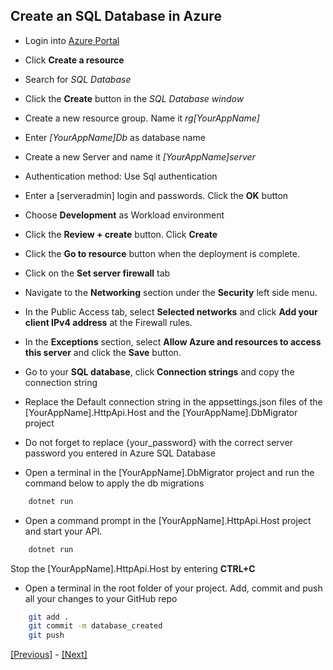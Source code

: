 ## Create an SQL Database in Azure

* Login into [Azure Portal](https://portal.azure.com/)

* Click **Create a resource**

* Search for *SQL Database*

* Click the **Create** button in the *SQL Database window*

* Create a new resource group. Name it *rg[YourAppName]*

* Enter *[YourAppName]Db* as database name

* Create a new Server and name it *[YourAppName]server*

* Authentication method: Use Sql authentication

* Enter a [serveradmin] login and passwords. Click the **OK** button

* Choose **Development** as Workload environment

* Click the **Review + create** button. Click **Create**

* Click the **Go to resource** button when the deployment is complete.

* Click on the  **Set server firewall** tab

* Navigate to the **Networking** section under the **Security** left side menu.

* In the Public Access tab, select **Selected networks** and click **Add your client IPv4 address** at the Firewall rules.

* In the **Exceptions** section, select **Allow Azure and resources to access this server** and click the **Save** button.

* Go to your **SQL database**, click **Connection strings** and copy the connection string

* Replace the Default connection string in the appsettings.json files of the [YourAppName].HttpApi.Host and the [YourAppName].DbMigrator project

* Do not forget to replace {your_password} with the correct server password you entered in Azure SQL Database

* Open a terminal in the [YourAppName].DbMigrator project and run the command below to apply the db migrations

```bash
    dotnet run
```

* Open a command prompt in the [YourAppName].HttpApi.Host project and start your API.

```bash
    dotnet run
```

Stop the [YourAppName].HttpApi.Host by entering **CTRL+C**

* Open a terminal in the root folder of your project. Add, commit and push all your changes to your GitHub repo

```bash
    git add .
    git commit -m database_created
    git push
```

[[Previous]](tutorial/../2.create-a-new-abp-framework-application.md) - [[Next]](tutorial/../4.set-up-a-build-pipeline-in-azuredevops.md)

